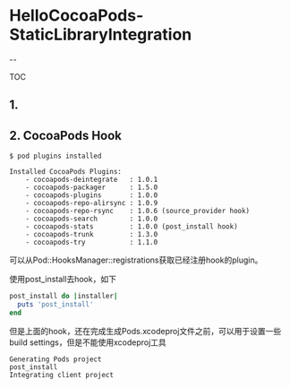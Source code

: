 # HelloCocoaPods-StaticLibraryIntegration
--

TOC

## 1. 


## 2. CocoaPods Hook



```
$ pod plugins installed

Installed CocoaPods Plugins:
    - cocoapods-deintegrate   : 1.0.1
    - cocoapods-packager      : 1.5.0
    - cocoapods-plugins       : 1.0.0
    - cocoapods-repo-alirsync : 1.0.9
    - cocoapods-repo-rsync    : 1.0.6 (source_provider hook)
    - cocoapods-search        : 1.0.0
    - cocoapods-stats         : 1.0.0 (post_install hook)
    - cocoapods-trunk         : 1.3.0
    - cocoapods-try           : 1.1.0
```

可以从Pod::HooksManager::registrations获取已经注册hook的plugin。

使用post_install去hook，如下

```ruby
post_install do |installer|
  puts 'post_install'
end
```

但是上面的hook，还在完成生成Pods.xcodeproj文件之前，可以用于设置一些build settings，但是不能使用xcodeproj工具

```
Generating Pods project
post_install
Integrating client project
```


